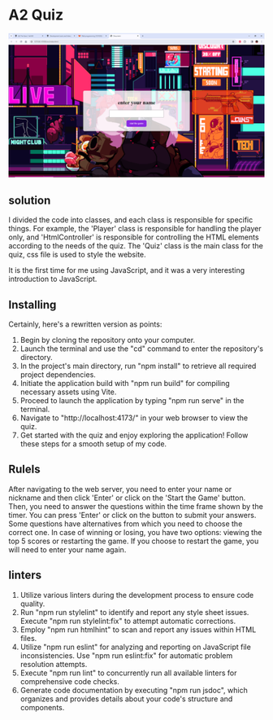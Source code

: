 # A2 Quiz

![image of the website](src/img/Screenshot.png)

## solution

I divided the code into classes, and each class is responsible for specific things. For example, the 'Player' class is responsible for handling the player only, and 'HtmlController' is responsible for controlling the HTML elements according to the needs of the quiz. The 'Quiz' class is the main class for the quiz, css file is used to style the website.


It is the first time for me using JavaScript, and it was a very interesting introduction to JavaScript.

## Installing 

Certainly, here's a rewritten version as points:

1. Begin by cloning the repository onto your computer.
2. Launch the terminal and use the "cd" command to enter the repository's directory.
3. In the project's main directory, run "npm install" to retrieve all required project dependencies.
4. Initiate the application build with "npm run build" for compiling necessary assets using Vite.
5. Proceed to launch the application by typing "npm run serve" in the terminal.
6. Navigate to "http://localhost:4173/" in your web browser to view the quiz.
7. Get started with the quiz and enjoy exploring the application! Follow these steps for a smooth setup of my code.


## Rulels 

After navigating to the web server, you need to enter your name or nickname and then click 'Enter' or click on the 'Start the Game' button. Then, you need to answer the questions within the time frame shown by the timer. You can press 'Enter' or click on the button to submit your answers. Some questions have alternatives from which you need to choose the correct one. In case of winning or losing, you have two options: viewing the top 5 scores or restarting the game. If you choose to restart the game, you will need to enter your name again.


## linters 

1. Utilize various linters during the development process to ensure code quality.
2. Run "npm run stylelint" to identify and report any style sheet issues. Execute "npm run stylelint:fix" to attempt automatic corrections.
3. Employ "npm run htmlhint" to scan and report any issues within HTML files.
4. Utilize "npm run eslint" for analyzing and reporting on JavaScript file inconsistencies. Use "npm run eslint:fix" for automatic problem resolution attempts.
5. Execute "npm run lint" to concurrently run all available linters for comprehensive code checks.
6. Generate code documentation by executing "npm run jsdoc", which organizes and provides details about your code's structure and components.